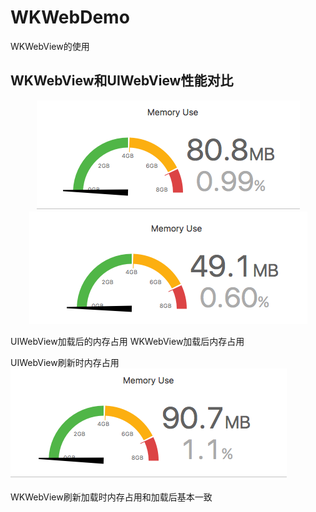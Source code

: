 # WKWebDemo
WKWebView的使用

## WKWebView和UIWebView性能对比
<div align="center">
 
<img src="https://github.com/zhuzhuxingtianxia/WKWebDemo/blob/master/web.png" >

<img src="https://github.com/zhuzhuxingtianxia/WKWebDemo/blob/master/wk.png" >

</div>

 UIWebView加载后的内存占用  WKWebView加载后内存占用</br>
 
 UIWebView刷新时内存占用</br>
![img](https://github.com/zhuzhuxingtianxia/WKWebDemo/blob/master/mjweb.png)

WKWebView刷新加载时内存占用和加载后基本一致
